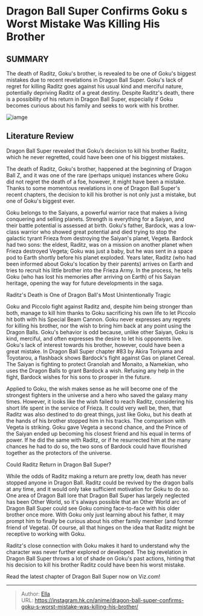 # Dragon Ball Super Confirms Goku s Worst Mistake Was Killing His Brother


## SUMMARY 



  The death of Raditz, Goku&#39;s brother, is revealed to be one of Goku&#39;s biggest mistakes due to recent revelations in Dragon Ball Super.   Goku&#39;s lack of regret for killing Raditz goes against his usual kind and merciful nature, potentially depriving Raditz of a great destiny.   Despite Raditz&#39;s death, there is a possibility of his return in Dragon Ball Super, especially if Goku becomes curious about his family and seeks to work with his brother.  

![iamge](https://static1.srcdn.com/wordpress/wp-content/uploads/2017/11/Special-Beam-Cannon-Pierces-Goku-and-Raditz.jpg)

## Literature Review

Dragon Ball Super revealed that Goku’s decision to kill his brother Raditz, which he never regretted, could have been one of his biggest mistakes.




The death of Raditz, Goku&#39;s brother, happened at the beginning of Dragon Ball Z, and it was one of the rare (perhaps unique) instances where Goku did not regret the death of a foe, however, it might have been a mistake. Thanks to some momentous revelations in one of Dragon Ball Super&#39;s recent chapters, the decision to kill his brother is not only just a mistake, but one of Goku&#39;s biggest ever.




Goku belongs to the Saiyans, a powerful warrior race that makes a living conquering and selling planets. Strength is everything for a Saiyan, and their battle potential is assessed at birth. Goku&#39;s father, Bardock, was a low-class warrior who showed great potential and died trying to stop the galactic tyrant Frieza from destroying the Saiyan&#39;s planet, Vegeta. Bardock had two sons: the eldest, Raditz, was on a mission on another planet when Frieza destroyed Vegeta; Goku was just a baby, but he was sent in a space pod to Earth shortly before his planet exploded. Years later, Raditz (who had been informed about Goku&#39;s location by their parents) arrives on Earth and tries to recruit his little brother into the Frieza Army. In the process, he tells Goku (who has lost his memories after arriving on Earth) of his Saiyan heritage, opening the way for future developments in the saga.


 Raditz&#39;s Death is One of Dragon Ball&#39;s Most Unintentionally Tragic 
          




Goku and Piccolo fight against Raditz and, despite him being stronger than both, manage to kill him thanks to Goku sacrificing his own life to let Piccolo hit both with his Special Beam Cannon. Goku never expresses any regrets for killing his brother, nor the wish to bring him back at any point using the Dragon Balls. Goku&#39;s behavior is odd because, unlike other Saiyan, Goku is kind, merciful, and often expresses the desire to let his opponents live. Goku&#39;s lack of interest towards his brother, however, could have been a great mistake. In Dragon Ball Super chapter #83 by Akira Toriyama and Toyotarou, a flashback shows Bardock&#39;s fight against Gas on planet Cereal. The Saiyan is fighting to protect Granolah and Monaito, a Namekian, who uses the Dragon Balls to grant Bardock a wish. Refusing any help in the fight, Bardock wishes for his sons to prosper in the future.

Applied to Goku, the wish makes sense as he will become one of the strongest fighters in the universe and a hero who saved the galaxy many times. However, it looks like the wish failed to reach Raditz, considering his short life spent in the service of Frieza. It could very well be, then, that Raditz was also destined to do great things, just like Goku, but his death at the hands of his brother stopped him in his tracks. The comparison with Vegeta is striking. Goku gave Vegeta a second chance, and the Prince of the Saiyan ended up becoming his closest friend and his equal in terms of power. If he did the same with Raditz, or if he resurrected him at the many chances he had to do so, the two sons of Bardock could have flourished together as the protectors of the universe.






 Could Raditz Return in Dragon Ball Super? 
          

While the odds of Raditz making a return are pretty low, death has never stopped anyone in Dragon Ball. Raditz could be revived by the dragon balls at any time, and it would only take sufficient motivation for Goku to do so. One area of Dragon Ball lore that Dragon Ball Super has largely neglected has been Other World, so it&#39;s always possible that an Other World arc of Dragon Ball Super could see Goku coming face-to-face with his older brother once more. With Goku only just learning about his father, it may prompt him to finally be curious about his other family member (and former friend of Vegeta). Of course, all that hinges on the idea that Raditz might be receptive to working with Goku.

Raditz&#39;s close connection with Goku makes it hard to understand why the character was never further explored or developed. The big revelation in Dragon Ball Super throws a lot of shade on Goku&#39;s past actions, hinting that his decision to kill his brother Raditz could have been his worst mistake.




Read the latest chapter of Dragon Ball Super now on Viz.com!



---

> Author: [Ella](https://instagram.hk.cn/)  
> URL: https://instagram.hk.cn/anime/dragon-ball-super-confirms-goku-s-worst-mistake-was-killing-his-brother/  

